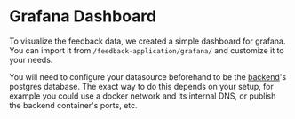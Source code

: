 # Grafana Dashboard 

To visualize the feedback data, we created a simple dashboard for grafana.
You can import it from `/feedback-application/grafana/` and customize it to your needs.

You will need to configure your datasource beforehand to be the [backend](../backend/)'s postgres database.
The exact way to do this depends on your setup, for example you could use a docker network and its internal DNS, or publish the backend container's ports, etc.